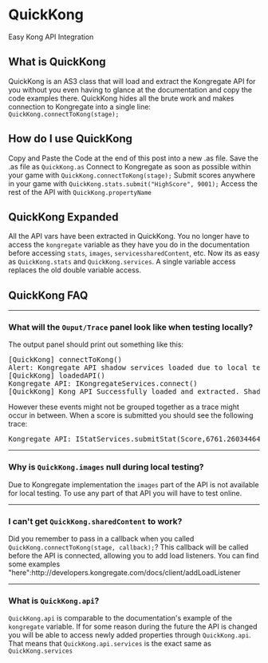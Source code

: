 # QuickKong
Easy Kong API Integration


<a><h2>What is QuickKong</h2></a>

QuickKong is an AS3 class that will load and extract the Kongregate API for you without you even having to glance at the documentation and copy the code examples there. QuickKong hides all the brute work and makes connection to Kongregate into a single line: <code>QuickKong.connectToKong(stage);</code>
<br />
<a><h2>How do I use QuickKong</h2></a>

Copy and Paste the Code at the end of this post into a new .as file. 
Save the .as file as <code>QuickKong.as</code>
Connect to Kongregate as soon as possible within your game with <code>QuickKong.connectToKong(stage);</code>
Submit scores anywhere in your game with <code>QuickKong.stats.submit("HighScore", 9001);</code>
Access the rest of the API with <code>QuickKong.propertyName</code>


<a><h2>QuickKong Expanded</h2></a>

All the API vars have been extracted in QuickKong. You no longer have to access the <code>kongregate</code> variable as they have you do in the documentation before accessing <code>stats</code>, <code>images</code>, <code>services</code><code>sharedContent</code>, etc. Now its as easy as <code>QuickKong.stats</code> and <code>QuickKong.services</code>. A single variable access replaces the old double variable access.

<a><h2>QuickKong FAQ</h2></a>

<hr />
<h3>What will the <code>Ouput/Trace</code> panel look like when testing locally?</h3>
The output panel should print out something like this:

<pre>
[QuickKong] connectToKong()
Alert: Kongregate API shadow services loaded due to local testing. API will load when the game is uploaded.
[QuickKong] loadedAPI()
Kongregate API: IKongregateServices.connect() 
[QuickKong] Kong API Successfully loaded and extracted. Shadow Services alert should appear for local testing
</pre>

However these events might not be grouped together as a trace might occur in between. When a score is submitted you should see the following trace:

<pre>
Kongregate API: IStatServices.submitStat(Score,6761.260344646871)
</pre>
<hr />
<h3>Why is <code>QuickKong.images</code> null during local testing?</h3>
Due to Kongregate implementation the <code>images</code> part of the API is not available for local testing. To use any part of that API you will have to test online.
<hr />
<h3>I can't get <code>QuickKong.sharedContent</code> to work?</h3>
Did you remember to pass in a callback when you called <code>QuickKong.connectToKong(stage, callback);</code>? This callback will be called before the API is connected, allowing you to add load listeners. You can find some examples "here":http://developers.kongregate.com/docs/client/addLoadListener
<hr />
<h3>What is <code>QuickKong.api</code>?</h3>
<code>QuickKong.api</code> is comparable to the documentation's example of the <code>kongregate</code> variable. If for some reason during the future the API is changed you will be able to access newly added properties through <code>QuickKong.api</code>. That means that <code>QuickKong.api.services</code> is the exact same as <code>QuickKong.services</code>

